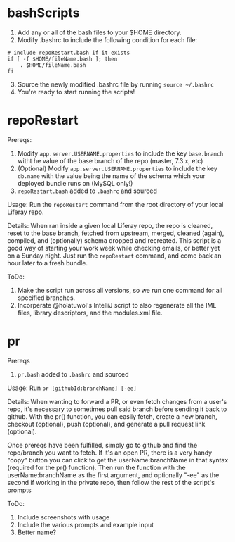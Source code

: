 # bashScripts

1. Add any or all of the bash files to your $HOME directory.
2. Modify .bashrc to include the following condition for each file:

```
# include repoRestart.bash if it exists
if [ -f $HOME/fileName.bash ]; then
    . $HOME/fileName.bash
fi
```
3. Source the newly modified .bashrc file by running `source ~/.bashrc`
4. You're ready to start running the scripts!


# repoRestart

Prereqs:
1. Modify `app.server.USERNAME.properties` to include the key `base.branch` witht he value of the base branch of the repo (master, 7.3.x, etc)
2. (Optional) Modify `app.server.USERNAME.properties` to include the key `db.name` with the value being the name of the schema which your deployed bundle runs on (MySQL only!)
3. `repoRestart.bash` added to `.bashrc` and sourced

Usage:
Run the `repoRestart` command from the root directory of your local Liferay repo.

Details:
When ran inside a given local Liferay repo, the repo is cleaned, reset to the base branch, fetched from upstream, merged, cleaned (again), compiled, and (optionally) schema dropped and recreated.
This script is a good way of starting your work week while checking emails, or better yet on a Sunday night.  Just run the `repoRestart` command, and come back an hour later to a fresh bundle.

ToDo:
1. Make the script run across all versions, so we run one command for all specified branches.
2. Incorperate @holatuwol's IntelliJ script to also regenerate all the IML files, library descriptors, and the modules.xml file.


# pr

Prereqs
1. `pr.bash` added to `.bashrc` and sourced

Usage:
Run `pr [githubId:branchName] [-ee]`

Details:
When wanting to forward a PR, or even fetch changes from a user's repo, it's necessary to sometimes pull said branch before sending it back to github.  With the pr() function, you can easily fetch, create a new branch, checkout (optional), push (optional), and generate a pull request link (optional).

Once prereqs have been fulfilled, simply go to github and find the repo/branch you want to fetch.  If it's an open PR, there is a very handy "copy" button you can click to get the userName:branchName in that syntax (required for the pr() function).  Then run the function with the userName:branchName as the first argument, and optionally "-ee" as the second if working in the private repo, then follow the rest of the script's prompts

ToDo:
1. Include screenshots with usage
2. Include the various prompts and example input
3. Better name?
